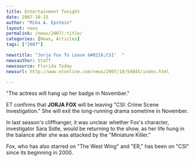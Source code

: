 ```yaml
---
title: Entertainment Tonight
date: 2007-10-15
author: "Mika A. Epstein"
layout: news
permalink: /news/2007/:title/
categories: [News, Articles]
tags: ["2007"]

newstitle: "Jorja Fox To Leave &#8216;CSI'  "
newsauthor: Staff
newssource: Florida Today
newsurl: http://www.etonline.com/news/2007/10/54845/index.html

---
```

"The actress will hang up her badge in November."

ET confirms that **JORJA FOX** will be leaving "CSI: Crime Scene Investigation." She will exit the long-running drama sometime in November.

In last season's cliffhanger, it was unclear whether Fox's character, investigator Sara Sidle, would be returning to the show, as her life hung in the balance after she was attacked by the "Miniature Killer."

Fox, who has also starred on "The West Wing" and "ER," has been on "CSI" since its beginning in 2000.
